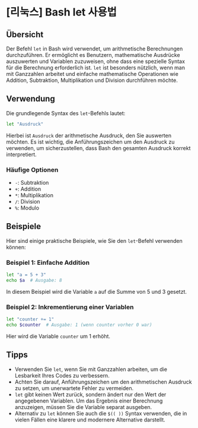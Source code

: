 # [리눅스] Bash let 사용법

## Übersicht
Der Befehl `let` in Bash wird verwendet, um arithmetische Berechnungen durchzuführen. Er ermöglicht es Benutzern, mathematische Ausdrücke auszuwerten und Variablen zuzuweisen, ohne dass eine spezielle Syntax für die Berechnung erforderlich ist. `let` ist besonders nützlich, wenn man mit Ganzzahlen arbeitet und einfache mathematische Operationen wie Addition, Subtraktion, Multiplikation und Division durchführen möchte.

## Verwendung
Die grundlegende Syntax des `let`-Befehls lautet:

```bash
let "Ausdruck"
```

Hierbei ist `Ausdruck` der arithmetische Ausdruck, den Sie auswerten möchten. Es ist wichtig, die Anführungszeichen um den Ausdruck zu verwenden, um sicherzustellen, dass Bash den gesamten Ausdruck korrekt interpretiert.

### Häufige Optionen
- `-`: Subtraktion
- `+`: Addition
- `*`: Multiplikation
- `/`: Division
- `%`: Modulo

## Beispiele
Hier sind einige praktische Beispiele, wie Sie den `let`-Befehl verwenden können:

### Beispiel 1: Einfache Addition
```bash
let "a = 5 + 3"
echo $a  # Ausgabe: 8
```
In diesem Beispiel wird die Variable `a` auf die Summe von 5 und 3 gesetzt.

### Beispiel 2: Inkrementierung einer Variablen
```bash
let "counter += 1"
echo $counter  # Ausgabe: 1 (wenn counter vorher 0 war)
```
Hier wird die Variable `counter` um 1 erhöht.

## Tipps
- Verwenden Sie `let`, wenn Sie mit Ganzzahlen arbeiten, um die Lesbarkeit Ihres Codes zu verbessern.
- Achten Sie darauf, Anführungszeichen um den arithmetischen Ausdruck zu setzen, um unerwartete Fehler zu vermeiden.
- `let` gibt keinen Wert zurück, sondern ändert nur den Wert der angegebenen Variablen. Um das Ergebnis einer Berechnung anzuzeigen, müssen Sie die Variable separat ausgeben.
- Alternativ zu `let` können Sie auch die `$(( ))` Syntax verwenden, die in vielen Fällen eine klarere und modernere Alternative darstellt.